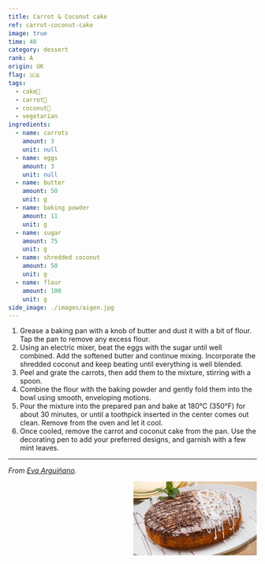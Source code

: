 ```yaml
---
title: Carrot & Coconut cake
ref: carrot-coconut-cake
image: true
time: 40
category: dessert
rank: A
origin: UK
flag: 🇬🇧
tags:
  - cake🍰
  - carrot🥕
  - coconut🥥
  - vegetarian
ingredients:
  - name: carrots
    amount: 3
    unit: null
  - name: eggs
    amount: 3
    unit: null
  - name: butter
    amount: 50
    unit: g
  - name: baking powder
    amount: 11
    unit: g
  - name: sugar
    amount: 75
    unit: g
  - name: shredded coconut
    amount: 50
    unit: g
  - name: flour
    amount: 100
    unit: g
side_image: ./images/aigen.jpg
---
```


1. Grease a baking pan with a knob of butter and dust it with a bit of flour. Tap the pan to remove any excess flour.
2. Using an electric mixer, beat the eggs with the sugar until well combined. Add the softened butter and continue mixing. Incorporate the shredded coconut and keep beating until everything is well blended.
3. Peel and grate the carrots, then add them to the mixture, stirring with a spoon.
4. Combine the flour with the baking powder and gently fold them into the bowl using smooth, enveloping motions.
5. Pour the mixture into the prepared pan and bake at 180°C (350°F) for about 30 minutes, or until a toothpick inserted in the center comes out clean. Remove from the oven and let it cool.
6. Once cooled, remove the carrot and coconut cake from the pan. Use the decorating pen to add your preferred designs, and garnish with a few mint leaves.

---

_From [Eva Arguiñano](https://www.hogarmania.com/cocina/recetas/postres/tarta-zanahoria-coco-26868.html)._

<img src="images/carrot_coconut_cake.jpg" style="width:250px; float:right;"/>
